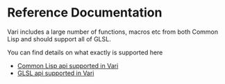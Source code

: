 # Reference Documentation

Vari includes a large number of functions, macros etc from both Common Lisp and should support all of GLSL.

You can find details on what exactly is supported here

- [Common Lisp api supported in Vari](http://techsnuffle.com/varjo/vari-reference.html#COMMON-LISP)
- [GLSL api supported in Vari](http://techsnuffle.com/varjo/vari-reference.html#VARI)

